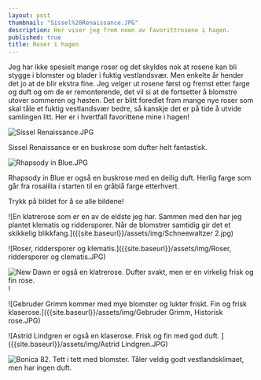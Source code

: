 ```yaml
---
layout: post
thumbnail: "Sissel%20Renaissance.JPG"
description: Her viser jeg frem noen av favorittrosene i hagen.
published: true
title: Roser i hagen
---
```







Jeg har ikke spesielt mange roser og det skyldes nok at rosene kan bli stygge i blomster og blader i fuktig vestlandsvær. Men enkelte år hender det jo at de blir ekstra fine. Jeg velger ut rosene først og fremst etter farge og duft og om de er remonterende, det vil si at de fortsetter å blomstre utover sommeren og høsten. Det er blitt foredlet fram mange nye roser som skal tåle et fuktig vestlandsvær bedre, så kanskje det er på tide å utvide samlingen litt. Her er i hvertfall favorittene mine i hagen!

![Sissel Renaissance.JPG]({{site.baseurl}}/assets/img/Sissel%20Renaissance.JPG)

Sissel Renaissance er en buskrose som dufter helt fantastisk. 

![Rhapsody in Blue.JPG]({{site.baseurl}}/assets/img/Rhapsody%20in%20Blue.JPG)

Rhapsody in Blue er også en buskrose med en deilig duft. Herlig farge som går fra rosalilla i starten til en gråblå farge etterhvert.

Trykk på bildet for å se alle bildene!

<!--more-->

![En klatrerose som er en av de eldste jeg har. Sammen med den har jeg plantet klematis og riddersporer. Når de blomstrer samtidig gir det et skikkelig blikkfang.]({{site.baseurl}}/assets/img/Schneewaltzer 2.jpg)

![Roser, riddersporer og klematis.]({{site.baseurl}}/assets/img/Roser, riddersporer og clematis.JPG)

![New Dawn er også en klatrerose. Dufter svakt, men er en virkelig frisk og fin rose.]({{site.baseurl}}/assets/img/New%20Dawn.JPG)!

![Gebruder Grimm kommer med mye blomster og lukter friskt. Fin og frisk klaserose.]({{site.baseurl}}/assets/img/Gebruder Grimm, Historisk rose.JPG)

![Astrid Lindgren er også en klaserose. Frisk og fin med  god duft. ]({{site.baseurl}}/assets/img/Astrid Lindgren.JPG)

![Bonica 82. Tett i tett med blomster. Tåler veldig godt vestlandsklimaet, men har  ingen duft.]({{site.baseurl}}/assets/img/Bonica.JPG)
